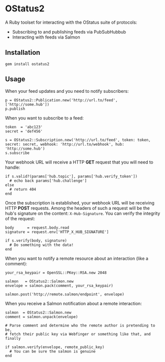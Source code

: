 # OStatus2

A Ruby toolset for interacting with the OStatus suite of protocols:

* Subscribing to and publishing feeds via PubSubHubbub
* Interacting with feeds via Salmon

## Installation

    gem install ostatus2

## Usage

When your feed updates and you need to notify subscribers:

    p = OStatus2::Publication.new('http://url.to/feed', ['http://some.hub'])
    p.publish

When you want to subscribe to a feed:

    token  = 'abc123'
    secret = 'def456'

    s = OStatus2::Subscription.new('http://url.to/feed', token: token, secret: secret, webhook: 'http://url.to/webhook', hub: 'http://some.hub')
    s.subscribe

Your webhook URL will receive a HTTP **GET** request that you will need to handle:

    if s.valid?(params['hub.topic'], params['hub.verify_token'])
      # echo back params['hub.challenge']
    else
      # return 404
    end

Once the subscription is established, your webhook URL will be receiving HTTP **POST** requests. Among the headers of such a request will be the hub's signature on the content: `X-Hub-Signature`. You can verify the integrity of the request:

    body      = request.body.read
    signature = request.env['HTTP_X_HUB_SIGNATURE']

    if s.verify(body, signature)
      # Do something with the data!
    end

When you want to notify a remote resource about an interaction (like a comment):

    your_rsa_keypair = OpenSSL::PKey::RSA.new 2048

    salmon   = OStatus2::Salmon.new
    envelope = salmon.pack(comment, your_rsa_keypair)

    salmon.post('http://remote.salmon/endpoint', envelope)

When you receive a Salmon notification about a remote interaction:

    salmon  = OStatus2::Salmon.new
    comment = salmon.unpack(envelope)

    # Parse comment and determine who the remote author is pretending to be,
    # fetch their public key via Webfinger or something like that, and finally

    if salmon.verify(envelope, remote_public_key)
      # You can be sure the salmon is genuine
    end
